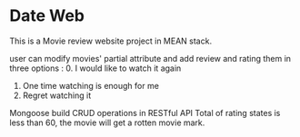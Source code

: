# Date Web
This is a Movie review website project in MEAN stack.

user can modify movies' partial attribute and add review and rating them in three options :
0. I would like to watch it again
1. One time watching is enough for me
2. Regret watching it

Mongoose build CRUD operations in RESTful API
Total of rating states is less than 60, the movie will get a rotten movie mark.


